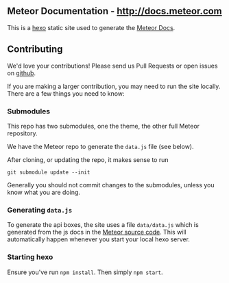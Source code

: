 ## Meteor Documentation - http://docs.meteor.com

This is a [hexo](https://hexo.io) static site used to generate the [Meteor Docs](http://docs.meteor.com).

## Contributing

We'd love your contributions! Please send us Pull Requests or open issues on [github](https://github.com/meteor/docs).

If you are making a larger contribution, you may need to run the site locally. There are a few things you need to know:

### Submodules

This repo has two submodules, one the theme, the other full Meteor repository.

We have the Meteor repo to generate the `data.js` file (see below).

After cloning, or updating the repo, it makes sense to run

```
git submodule update --init
```

Generally you should not commit changes to the submodules, unless you know what you are doing.

### Generating `data.js`

To generate the api boxes, the site uses a file `data/data.js` which is generated from the js docs in the [Meteor source code](https://github.com/meteor/meteor). This will automatically happen whenever you start your local hexo server.

### Starting hexo

Ensure you've run `npm install`. Then simply `npm start`.
